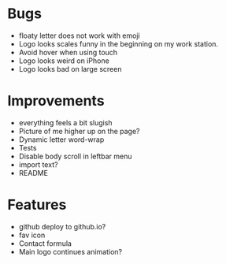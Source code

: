 # Bugs #
* floaty letter does not work with emoji
* Logo looks scales funny in the beginning on my work station.
* Avoid hover when using touch
* Logo looks weird on iPhone
* Logo looks bad on large screen

# Improvements #
* everything feels a bit slugish
* Picture of me higher up on the page?
* Dynamic letter word-wrap
* Tests
* Disable body scroll in leftbar menu
* import text?
* README

# Features #
* github deploy to github.io?
* fav icon
* Contact formula
* Main logo continues animation?
